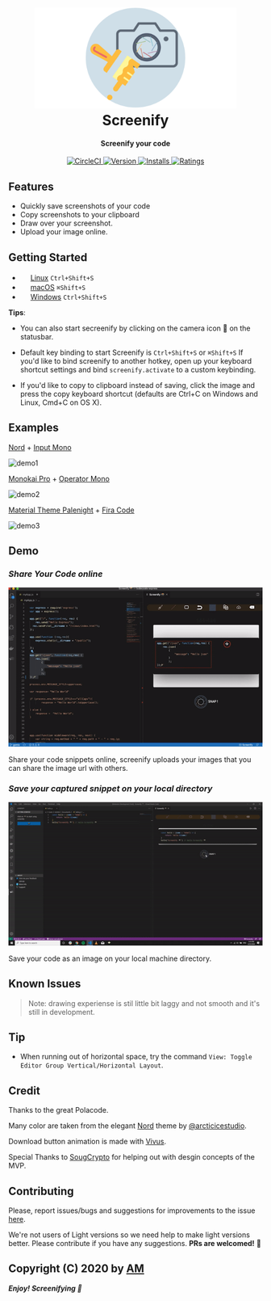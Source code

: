 <h1 align="center">
  <br>
  <a href="https://marketplace.visualstudio.com/items?itemName=adammomen.screenify">
    <img src="./resources/market-icon.png" width="400" height="200">
  </a>
  <br>
  Screenify
  <br>
</h1>

<h4 align="center"> Screenify your code</h4>
<p align="center">
  <a href="https://marketplace.visualstudio.com/items?itemName=adammomen.screenify">
    <img src="https://img.shields.io/circleci/build/github/AdamMomen/screenify-vscode/master" alt="CircleCI">
  </a>
  <a href="https://marketplace.visualstudio.com/items?itemName=adammomen.screenify">
    <img src="https://vsmarketplacebadge.apphb.com/version-short/adammomen.screenify.svg?style=flat-square" alt="Version">
  </a>
  <a href="https://marketplace.visualstudio.com/items?itemName=adammomen.screenify">
    <img src="https://vsmarketplacebadge.apphb.com/installs/adammomen.screenify.svg?style=flat-square" alt="Installs">
  </a>
  <a href="https://marketplace.visualstudio.com/items?itemName=adammomen.screenify">
    <img src="https://vsmarketplacebadge.apphb.com/rating/adammomen.screenify.svg?style=flat-square" alt="Ratings">
  </a>
</p>

## Features

- Quickly save screenshots of your code
- Copy screenshots to your clipboard
- Draw over your screenshot.
- Upload your image online.

## Getting Started

- <img src="https://www.kernel.org/theme/images/logos/favicon.png" width=16 height=16/> <a href="https://code.visualstudio.com/shortcuts/keyboard-shortcuts-linux.pdf">Linux</a> `Ctrl+Shift+S`
- <img src="https://developer.apple.com/favicon.ico" width=16 height=16/> <a href="https://code.visualstudio.com/shortcuts/keyboard-shortcuts-macos.pdf">macOS</a> `⌘Shift+S`
- <img src="https://www.microsoft.com/favicon.ico" width=16 height=16/> <a href="https://code.visualstudio.com/shortcuts/keyboard-shortcuts-windows.pdf">Windows</a> `Ctrl+Shift+S`

**Tips**:

- You can also start secreenify by clicking on the camera icon 📸 on the statusbar.
- Default key binding to start Screenify is `Ctrl+Shift+S` or `⌘Shift+S` If you'd like to bind screenify to another hotkey, open up your keyboard shortcut settings and bind `screenify.activate` to a custom keybinding.

- If you'd like to copy to clipboard instead of saving, click the image and press the copy keyboard shortcut (defaults are Ctrl+C on Windows and Linux, Cmd+C on OS X).

## Examples

[Nord](https://github.com/arcticicestudio/nord-visual-studio-code) + [Input Mono](http://input.fontbureau.com)

![demo1](https://raw.githubusercontent.com/octref/polacode/master/demo/1.png)

[Monokai Pro](https://marketplace.visualstudio.com/items?itemName=monokai.theme-monokai-pro-vscode) + [Operator Mono](https://www.typography.com/blog/introducing-operator)

![demo2](https://raw.githubusercontent.com/octref/polacode/master/demo/2.png)

[Material Theme Palenight](https://marketplace.visualstudio.com/items?itemName=Equinusocio.vsc-material-theme) + [Fira Code](https://github.com/tonsky/FiraCode)

![demo3](https://raw.githubusercontent.com/octref/polacode/master/demo/3.png)

## Demo

### *Share Your Code online*

![upload](./demo/upload.gif)

Share your code snippets online, screenify uploads your images that you can share the image url with others.

### *Save your captured snippet on your local directory*

![!save](./demo/save.gif)

Save your code as an image on your local machine directory.

## Known Issues

>Note: drawing experiense is stil little bit laggy and not smooth and it's still in development.

## Tip

- When running out of horizontal space, try the command `View: Toggle Editor Group Vertical/Horizontal Layout`.

## Credit

Thanks to the great Polacode.

Many color are taken from the elegant [Nord](https://github.com/arcticicestudio/nord) theme by [@arcticicestudio](https://github.com/arcticicestudio).

Download button animation is made with [Vivus](https://github.com/maxwellito/vivus).

Special Thanks to [SougCrypto](https://github.com/Soug-crypto) for helping out with desgin concepts of the MVP.

## Contributing

Please, report issues/bugs and suggestions for improvements to the issue [here](https://github.com/screenify/screenify-vscode/issues).

We're not users of Light versions so we need help to make light versions better. Please contribute if you have any suggestions. **PRs are welcomed!** :rocket:

Copyright (C) 2020 by [AM](https://github.com/adammomen)
-----------------------------------------------------------------------------------------------------------
***Enjoy! Screenifying 📸***

